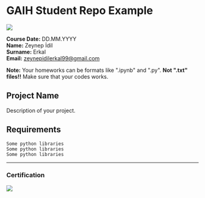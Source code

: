 # GAIH Student Repo Example
![](img/logo.png)

**Course Date:** DD.MM.YYYY  
**Name:** Zeynep İdil  
**Surname:** Erkal  
**Email:** zeynepidilerkal99@gmail.com

**Note:** Your homeworks can be formats like ".ipynb" and ".py". **Not ".txt" files!!** Make sure that your codes works.  

## Project Name
Description of your project.

## Requirements
```
Some python libraries
Some python libraries
Some python libraries
```
---

### Certification
![](img/certificate_ex.png)

